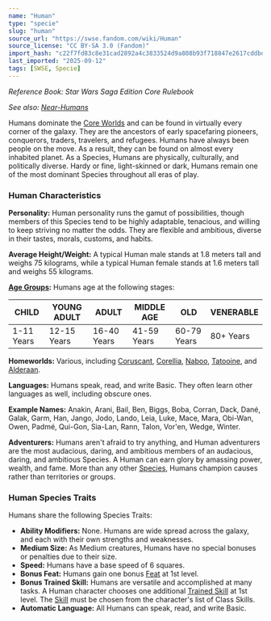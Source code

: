 ```yaml
---
name: "Human"
type: "specie"
slug: "human"
source_url: "https://swse.fandom.com/wiki/Human"
source_license: "CC BY-SA 3.0 (Fandom)"
import_hash: "c22f7fd83c8e31cad2892a4c3833524d9a808b93f718847e2617cddbd203e36b"
last_imported: "2025-09-12"
tags: [SWSE, Specie]
---
```

*Reference Book: Star Wars Saga Edition Core Rulebook*

*See also: [Near-Humans](https://swse.fandom.com/wiki/Near-Humans)*

Humans dominate the [Core Worlds](https://swse.fandom.com/wiki/Core_Worlds) and can be found in virtually every corner of the galaxy. They are the ancestors of early spacefaring pioneers, conquerors, traders, travelers, and refugees. Humans have always been people on the move. As a result, they can be found on almost every inhabited planet. As a Species, Humans are physically, culturally, and politically diverse. Hardy or fine, light-skinned or dark, Humans remain one of the most dominant Species throughout all eras of play.
### Human Characteristics
**Personality:** Human personality runs the gamut of possibilities, though members of this Species tend to be highly adaptable, tenacious, and willing to keep striving no matter the odds. They are flexible and ambitious, diverse in their tastes, morals, customs, and habits.

**Average Height/Weight:** A typical Human male stands at 1.8 meters tall and weighs 75 kilograms, while a typical Human female stands at 1.6 meters tall and weighs 55 kilograms.

**[Age Groups](https://swse.fandom.com/wiki/Age_Groups):** Humans age at the following stages:

| CHILD | YOUNG ADULT | ADULT | MIDDLE AGE | OLD | VENERABLE |
| --- | --- | --- | --- | --- | --- |
| 1-11 Years | 12-15 Years | 16-40 Years | 41-59 Years | 60-79 Years | 80+ Years |

**Homeworlds:** Various, including [Coruscant](https://swse.fandom.com/wiki/Coruscant), [Corellia](https://swse.fandom.com/wiki/Corellia), [Naboo](https://swse.fandom.com/wiki/Naboo), [Tatooine](https://swse.fandom.com/wiki/Tatooine), and [Alderaan](https://swse.fandom.com/wiki/Alderaan).

**Languages:** Humans speak, read, and write Basic. They often learn other languages as well, including obscure ones.

**Example Names:** Anakin, Arani, Bail, Ben, Biggs, Boba, Corran, Dack, Dané, Galak, Garm, Han, Jango, Jodo, Lando, Leia, Luke, Mace, Mara, Obi-Wan, Owen, Padmé, Qui-Gon, Sia-Lan, Rann, Talon, Vor'en, Wedge, Winter.

**Adventurers:** Humans aren't afraid to try anything, and Human adventurers are the most audacious, daring, and ambitious members of an audacious, daring, and ambitious Species. A Human can earn glory by amassing power, wealth, and fame. More than any other [Species](https://swse.fandom.com/wiki/Species), Humans champion causes rather than territories or groups.

### Human Species Traits
Humans share the following Species Traits:
- **Ability Modifiers:** None. Humans are wide spread across the galaxy, and each with their own strengths and weaknesses.
- **Medium Size:** As Medium creatures, Humans have no special bonuses or penalties due to their size.
- **Speed:** Humans have a base speed of 6 squares.
- **Bonus Feat:** Humans gain one bonus [Feat](https://swse.fandom.com/wiki/Feat) at 1st level.
- **Bonus Trained Skill:** Humans are versatile and accomplished at many tasks. A Human character chooses one additional [Trained Skill](https://swse.fandom.com/wiki/Trained_Skill) at 1st level. The [Skill](https://swse.fandom.com/wiki/Skill) must be chosen from the character's list of Class Skills.
- **Automatic Language:** All Humans can speak, read, and write Basic.